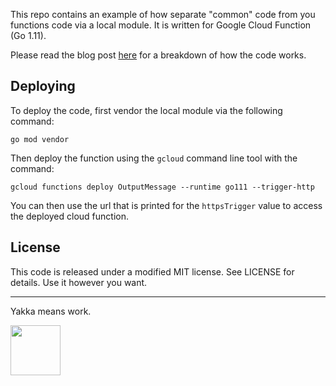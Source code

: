 This repo contains an example of how separate "common" code from you functions code via a local module. It is written for Google Cloud Function (Go 1.11).

Please read the blog post [here](https://medium.com/yakka/cloud-functions-in-go-94c1014a6fe4) for a breakdown of how the code works.

## Deploying

To deploy the code, first vendor the local module via the following command:

```
go mod vendor
```

Then deploy the function using the `gcloud` command line tool with the command:

```
gcloud functions deploy OutputMessage --runtime go111 --trigger-http
```

You can then use the url that is printed for the `httpsTrigger` value to access the deployed cloud function.

## License

This code is released under a modified MIT license. See LICENSE for details. Use it however you want.

<hr/>
Yakka means work.
<p/>
<a href="https://theyakka.com" target="_yakka">
<img src="https://storage.googleapis.com/yakka-logos/logo_wordmark.png?1234"
  width="80"></a>